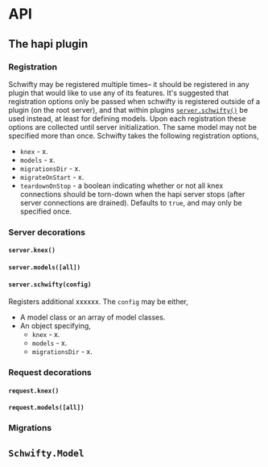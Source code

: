 # API
## The hapi plugin
### Registration
Schwifty may be registered multiple times– it should be registered in any plugin that would like to use any of its features.  It's suggested that registration options only be passed when schwifty is registered outside of a plugin (on the root server), and that within plugins [`server.schwifty()`](#serverschwiftyconfig) be used instead, at least for defining models.  Upon each registration these options are collected until server initialization.  The same model may not be specified more than once. Schwifty takes the following registration options,

  - `knex` - x.
  - `models` - x.
  - `migrationsDir` - x.
  - `migrateOnStart` - x.
  - `teardownOnStop` - a boolean indicating whether or not all knex connections should be torn-down when the hapi server stops (after server connections are drained).  Defaults to `true`, and may only be specified once.


### Server decorations
#### `server.knex()`
#### `server.models([all])`
#### `server.schwifty(config)`
Registers additional xxxxxx.  The `config` may be either,

  - A model class or an array of model classes.
  - An object specifying,
    - `knex` - x.
    - `models` - x.
    - `migrationsDir` - x.


### Request decorations
#### `request.knex()`
#### `request.models([all])`

### Migrations

## `Schwifty.Model`
